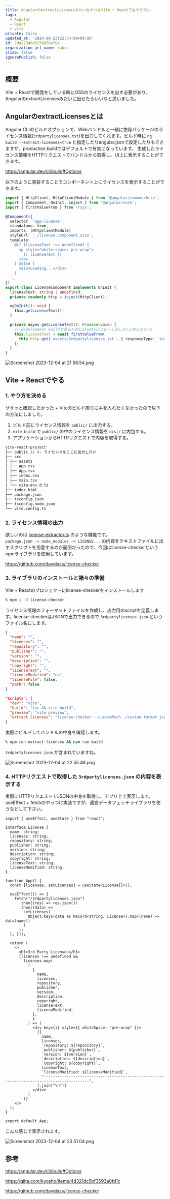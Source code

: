```yaml
---
title: AngularのextractLicensesみたいなやつをVite + Reactでもやりたい
tags:
  - Angular
  - React
  - vite
private: false
updated_at: '2024-09-23T22:54:09+09:00'
id: 7dac2348d325da58e784
organization_url_name: rakus
slide: false
ignorePublish: false
---
```


## 概要

Vite + Reactで開発をしている時にOSSのライセンスを出す必要があり、AngularのextractLicensesみたいに出せたらいいなと思いました。

## AngularのextractLicensesとは

Angular CLIのビルドオプションで、Webバンドルと一緒に依存パッケージのライセンス情報(`3rdpartylicenses.txt`)を出力してくれます。ビルド時に `ng build --extract-licenses=true` と指定したりangular.jsonで設定したりもできますが、production buildではデフォルトで有効になっています。
生成したライセンス情報をHTTPリクエストでバンドルから取得し、UI上に表示することができます。

https://angular.dev/cli/build#Options

以下のように実装することでコンポーネント上にライセンスを表示することができます。

```app/license/license.component.ts
import { HttpClient, HttpClientModule } from '@angular/common/http';
import { Component, OnInit, inject } from '@angular/core';
import { firstValueFrom } from 'rxjs';

@Component({
  selector: 'app-license',
  standalone: true,
  imports: [HttpClientModule],
  styleUrl: './license.component.scss',
  template: `
    @if (licenseText !== undefined) {
      <p style="white-space: pre-wrap">
        {{ licenseText }}
      </p>
    } @else {
      <div>Loading...</div>
    }
  `,
})
export class LicenseComponent implements OnInit {
  licenseText: string | undefined;
  private readonly http = inject(HttpClient);

  ngOnInit(): void {
    this.getLicenseText();
  }

  private async getLicenseText(): Promise<void> {
    // development buildで見るためにassetsにコピーしました(ごめんなさい)
    this.licenseText = await firstValueFrom(
      this.http.get('assets/3rdpartylicenses.txt', { responseType: 'text' })
    );
  }
}

```

![Screenshot 2023-12-04 at 21.56.54.png](https://qiita-image-store.s3.ap-northeast-1.amazonaws.com/0/3529817/3fc21f2a-727c-0882-4631-63004c46b48a.png)

## Vite + Reactでやる

### 1. やり方を決める

ササッと確認したかった + Viteのビルド周りに手を入れたくなかったので以下の方法にしました。

1. ビルド前にライセンス情報を `public/` に出力する。
2. `vite build` で `public/` の中のライセンス情報を `dist/` に内包する。
3. アプリケーションからHTTPリクエストで内容を取得する。

```md
vite-react-project
├── public // <- ライセンスをここに出力したい
├── src
│ ├── assets
│ ├── App.css
│ ├── App.tsx
│ ├── index.css
│ ├── main.tsx
│ └── vite-env.d.ts
├── index.html
├── package.json
├── tsconfig.json
├── tsconfig.node.json
└── vite.config.ts
```

### 2. ライセンス情報の出力

欲しいのは [license-extractor.ts](https://github.com/angular/angular-cli/blob/main/packages/angular/build/src/tools/esbuild/license-extractor.ts) のような機能です。  
`package.json -> node_modules -> LICENSE...` の内容をテキストファイルに出すスクリプトを用意するのが面倒だったので、今回はlicense-checkerというnpmライブラリを使用しています。

https://github.com/davglass/license-checker

### 3. ライブラリのインストールと諸々の準備

Vite + Reactのプロジェクトにlicense-checkerをインストールします

```zsh
% npm i -D license-checker
```

ライセンス情報のフォーマットファイルを作成し、出力用のscriptを定義します。license-checkerはJSONで出力できるので `3rdpartylicenses.json` というファイル名にします。

```custom-format.json
{
  "name": "",
  "licenses": "",
  "repository": "",
  "publisher": "",
  "version": "",
  "description": "",
  "copyright": "",
  "licenseText": "",
  "licenseModified": "no",
  "licenseFile": false,
  "path": false
}
```

```package.json
"scripts": {
  "dev": "vite",
  "build": "tsc && vite build",
  "preview": "vite preview",
  "extract-licenses": "license-checker --customPath ./custom-format.json --production --json --out ./public/3rdpartylicenses.json"
}
```

実際にビルドしてバンドルの中身を確認します。

```zsh
% npm run extract-licenses && npm run build
```

`3rdpartylicenses.json` が含まれていますね。

![Screenshot 2023-12-04 at 22.55.48.png](https://qiita-image-store.s3.ap-northeast-1.amazonaws.com/0/3529817/a402629e-109a-3020-2e28-2297f5be3603.png)

### 4. HTTPリクエストで取得した `3rdpartylicenses.json` の内容を表示する

実際にHTTPリクエストでJSONの中身を取得し、アプリ上で表示します。useEffect + fetchのやっつけ実装ですが、適宜データフェッチライブラリを使うなどして下さい。

```App.tsx
import { useEffect, useState } from "react";

interface License {
  name: string;
  licenses: string;
  repository: string;
  publisher: string;
  version: string;
  description: string;
  copyright: string;
  licenseText: string;
  licenseModified: string;
}

function App() {
  const [licenses, setLicenses] = useState<License[]>();

  useEffect(() => {
    fetch("/3rdpartylicenses.json")
      .then((res) => res.json())
      .then((data) =>
        setLicenses(
          Object.keys(data as Record<string, License>).map((name) => data[name])
        )
      );
  }, []);

  return (
    <>
      <h1>3rd Party Licenses</h1>
      {licenses !== undefined &&
        licenses.map(
          (
            {
              name,
              licenses,
              repository,
              publisher,
              version,
              description,
              copyright,
              licenseText,
              licenseModified,
            },
            i
          ) => (
            <div key={i} style={{ whiteSpace: "pre-wrap" }}>
              {[
                name,
                licenses,
                `repository: ${repository}`,
                `publisher: ${publisher}`,
                `version: ${version}`,
                `description: ${description}`,
                `copyright: ${copyright}`,
                licenseText,
                `licenseModified: ${licenseModified}`,
                "------------------------------------------------------------------------------------------",
              ].join("\n")}
            </div>
          )
        )}
    </>
  );
}

export default App;

```

こんな感じで表示されます。

![Screenshot 2023-12-04 at 23.51.04.png](https://qiita-image-store.s3.ap-northeast-1.amazonaws.com/0/3529817/4de2697b-0707-9ff8-86b5-42f56cd9cf65.png)

## 参考

https://angular.dev/cli/build#Options

https://qiita.com/kyosho/items/4d321dc5bf3593a0fd1c

https://github.com/davglass/license-checker
